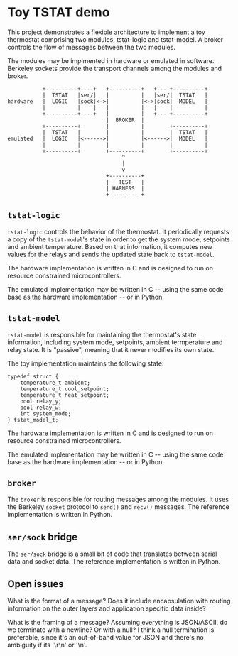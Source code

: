# Toy TSTAT demo

This project demonstrates a flexible architecture to implement a toy thermostat
comprising two modules, tstat-logic and tstat-model.  A broker controls the flow
of messages between the two modules.

The modules may be implmented in hardware or emulated in software.  Berkeley
sockets provide the transport channels among the modules and broker.

```
           +----------+----+   +----------+   +----+----------+
           |  TSTAT   |ser/|   |          |   |ser/|  TSTAT   |
hardware   |  LOGIC   |sock|<->|          |<->|sock|  MODEL   |
           |          |    |   |          |   |    |          |
           +----------+----+   |          |   +----+----------+
                               |  BROKER  |
           +----------+        |          |        +----------+
           |  TSTAT   |        |          |        |  TSTAT   |
emulated   |  LOGIC   |<------>|          |<------>|  MODEL   |
           |          |        |          |        |          |
           +----------+        +----------+        +----------+
                                    ^
                                    |
                                    v
                               +----------+
                               |   TEST   |
                               | HARNESS  |
                               +----------+
```

## `tstat-logic`
`tstat-logic` controls the behavior of the thermostat.  It periodically
requests a copy of the `tstat-model`'s state in order to get the system mode,
setpoints and ambient temperature.  Based on that information, it computes new
values for the relays and sends the updated state back to `tstat-model`.

The hardware implementation is written in C and is designed to run on resource
constrained microcontrollers.

The emulated implementation may be written in C -- using the same code base as
the hardware implementation -- or in Python.

## `tstat-model`
`tstat-model` is responsible for maintaining the thermostat's state information,
including system mode, setpoints, ambient termperature and relay state.  It is
"passive", meaning that it never modifies its own state.

The toy implementation maintains the following state:

```
typedef struct {
    temperature_t ambient;
    temperature_t cool_setpoint;
    temperature_t heat_setpoint;
    bool relay_y;
    bool relay_w;
    int system_mode;
} tstat_model_t;
```

The hardware implementation is written in C and is designed to run on resource
constrained microcontrollers.

The emulated implementation may be written in C -- using the same code base as
the hardware implementation -- or in Python.

## `broker`
The `broker` is responsible for routing messages among the modules.  It uses the
Berkeley `socket` protocol to `send()` and `recv()` messages.  The reference
implementation is written in Python.

## `ser/sock` bridge
The `ser/sock` bridge is a small bit of code that translates between serial data
and socket data.  The reference implementation is written in Python.

## Open issues

What is the format of a message?  Does it include encapsulation with routing
information on the outer layers and application specific data inside?

What is the framing of a message?  Assuming everything is JSON/ASCII, do we
terminate with a newline?  Or with a null?  I think a null termination is
preferable, since it's an out-of-band value for JSON and there's no ambiguity
if its '\r\n' or '\n'.
